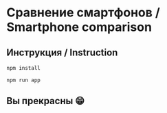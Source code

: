 # Сравнение смартфонов / Smartphone comparison

## Инструкция / Instruction

```
npm install
```
```
npm run app
```
## Вы прекрасны 😁